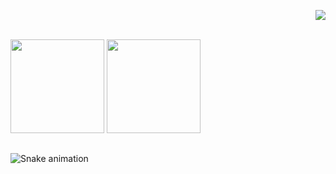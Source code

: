 
<p align="right" >   
  <img src="https://profile-counter.glitch.me/mesa9studio/count.svg" />  
</p>

<!-- <div align="right">
  <a href="https://bit.ly/3aheV12" rel="noopener noreferrer" target="_blank"><img src="https://img.shields.io/badge/YouTube-FF0000?style=flat&logo=youtube&logoColor=white"></a>
  <a href="https://bit.ly/3daIy7d" rel="noopener noreferrer" target="_blank"><img src="https://img.shields.io/badge/-Instagram-%23E4405F?style=flat&logo=instagram&logoColor=white"></a>
  <a href="https://bit.ly/30St0mV" rel="noopener noreferrer" target="_blank"><img src="https://img.shields.io/badge/-LinkedIn-%230077B5?style=flat&logo=linkedin&logoColor=white"></a> 
</div> -->


<!-- <h1> 
  Oi! Eu sou o Jessé &nbsp; 
  <img height="25" width="25" src="https://cdn.jsdelivr.net/gh/devicons/devicon/icons/python/python-original.svg" />
  <img height="25" width="25" src="https://cdn.jsdelivr.net/gh/devicons/devicon/icons/csharp/csharp-original.svg" />
  <img height="25" width="25" src="https://github.com/JHDsBR/JHDsBR/blob/main/Icons/unityeditoricon_103179.png" />
</h1> -->

<br>

<div>
  <img height="150em" src="https://github-readme-stats.vercel.app/api?username=mesa9studio&show_icons=true&theme=radical&include_all_commits=true&count_private=true"/>
  <img height="150em" src="https://github-readme-stats.vercel.app/api/top-langs/?username=mesa9studio&layout=compact&langs_count=16&theme=radical"/>
</div>


##

![Snake animation](https://github.com/JHDsBR/Mesa9Studio/blob/output/github-contribution-grid-snake.svg)
